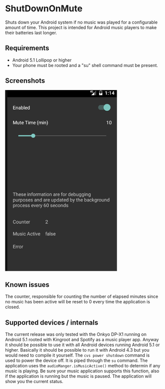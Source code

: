 # ShutDownOnMute
Shuts down your Android system if no music was played for a configurable amount of time.
This project is intended for Android music players to make their batteries last longer.

## Requirements
- Android 5.1 Lollipop or higher
- Your phone must be rooted and a "su" shell command must be present. 

## Screenshots
![alt tag](https://raw.githubusercontent.com/mjonik/ShutDownOnMute/master/docs/screenshot.png)

## Known issues
The counter, responsible for counting the number of elapsed minutes since no music has been active will be reset to 0 every time the application is closed.

## Supported devices / internals
The current release was only tested with the Onkyo DP-X1 running on Android 5.1 rooted with Kingroot and Spotify as a music player app.
Anyway it should be possible to use it with all Android devices running Android 5.1 or higher.
Basically it should be possible to run it with Android 4.3 but you would need to compile it yourself.
The `cvs power shutdown` command is used to power the device off. It is piped through the `su` command.
The application uses the `audioManger.isMusicActive()` method to determin if any music is playing. Be sure your music application supports this function, also if the application is running but the music is paused. The application will show you the current status.
